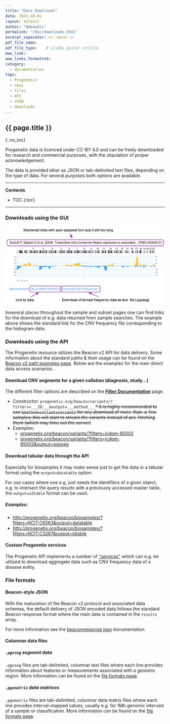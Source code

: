 ```yaml
---
title: "Data Downloads"
date: 2021-10-01
layout: default
author: "@mbaudis"
permalink: "/doc/downloads.html"
excerpt_separator: <!--more-->
pdf_file_name:
pdf_file_type:    # slides poster article
www_link:
www_links_formatted:
category:
  - documentation
tags:
  - Progenetix
  - news
  - files
  - API
  - JSON
  - downloads
---
```


## {{ page.title }}
{:.no_toc}

Progenetix data is licenced under CC-BY 4.0 and can be freely downloaded for
research and commercial purposes, with the stipulation of proper acknowledgement.

The data is provided eiher as JSON or tab-delimited text files, depending on the
type of data. For several purposes both options are available.

<!--more-->

----
**Contents**
* TOC
{:toc}
----

### Downloads using the GUI

<img src="/assets/img/histogram-new-options.png" style="margin-left: auto; margin-right:auto" />

Inseveral places throughout the sample and subset pages one can find links
for the download of e.g. data returned from sample searches. The example above
shows the standard link for the CNV frequency file corresponding to the
histogram data.

### Downloads using the API

The Progenetix resource utilizes the Beacon v2 API for data delivery. Some
information about the standard paths & their usage can be found on the
[Beacon v2 path examples page](/doc/beacon/paths.html). Below are the examples
for the main direct data access scenarios.

#### Download CNV segments for a given collation (diagnosis, study...)

The different filter options are described on the [**Filter Documentation**](https://docs.progenetix.org/en/latest/beaconplus.html#filters-filters-filtering-terms)
page.

* Constructor: `progenetix.org/beacon/variants/?filters=___ID___&output=___method___`
~~* it is highly recommended to use `&method=callsetsvariants` for any download of
more-than-a-few samples; this will start to stream the variants instead of pre-fetching them (which may time out the server)~~
* Examples:
  - [progenetix.org/beacon/variants/?filters=icdom-85002](http://progenetix.org/beacon/biosamples/?filters=icdom-85002)
  - [progenetix.org/beacon/variants/?filters=icdom-85002&output=pgxseg](http://progenetix.org/beacon/biosamples/?filters=icdom-85002&output=pgxseg)


#### Download tabular data through the API

Especially for biosamples it may make sense just to get the data in a tabular
format using the `output=datatable` option.

For use cases where one e.g. just needs the identifiers of a given object, e.g.
to intersect the query results with a previously accessed master table, the
`output=idtable` format can be used.

##### Examples:

* <http://progenetix.org/beacon/biosamples/?filters=NCIT:C6563&output=datatable>
* <http://progenetix.org/beacon/biosamples/?filters=NCIT:C3267&output=idtable>


#### Custom Progenetix services

The Progenetix API implements a number of ["services"](/doc/services/services.html)
which can e.g. be utilized to download aggregate data such as CNV frequency data
of a disease entity.


### File formats

#### Beacon-style JSON

With the maturation of the Beacon v2 protocol and associated data schemas,
the default delivery of JSON encoded data follows the standard Beacon response
format where the main data is contained in the `results` array.

For more information see the [beaconresponse json](/doc/beaconresponse-json.html)
documentation.

#### Columnar data files

##### `.pgxseg` segment data

`.pgxseg` files are tab-delimited, columnar text files where each line provides
information about features or measurements associated with a genomic region.
More information can be found on the [file formats page](/doc/fileformats.html).

##### `.pgxmatrix` data matrices

`.pgxmatrix` files are tab-delimited, columnar data matrix files where each line
provides interval-mapped values, usually e.g. for 1Mb genomic intervals of a
sample or classification. More information can be found on the [file formats page](/doc/fileformats.html).
